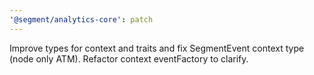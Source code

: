 ```yaml
---
'@segment/analytics-core': patch
---
```


Improve types for context and traits and fix SegmentEvent context type (node only ATM). Refactor context eventFactory to clarify.
